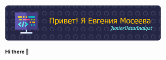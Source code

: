![Header](https://github.com/moseevaevgeniya/moseevaevgeniya/blob/aa3fe8acd0f7fc188236a43d350811abeb6e1d5b/github-header-image.png)
### Hi there 👋

<!--
**moseevaevgeniya/moseevaevgeniya** is a ✨ _special_ ✨ repository because its `README.md` (this file) appears on your GitHub profile.

Here are some ideas to get you started:

- 🔭 I’m currently working on ...
- 🌱 I’m currently learning ...
- 👯 I’m looking to collaborate on ...
- 🤔 I’m looking for help with ...
- 💬 Ask me about ...
- 📫 How to reach me: ...
- 😄 Pronouns: ...
- ⚡ Fun fact: ...
-->
